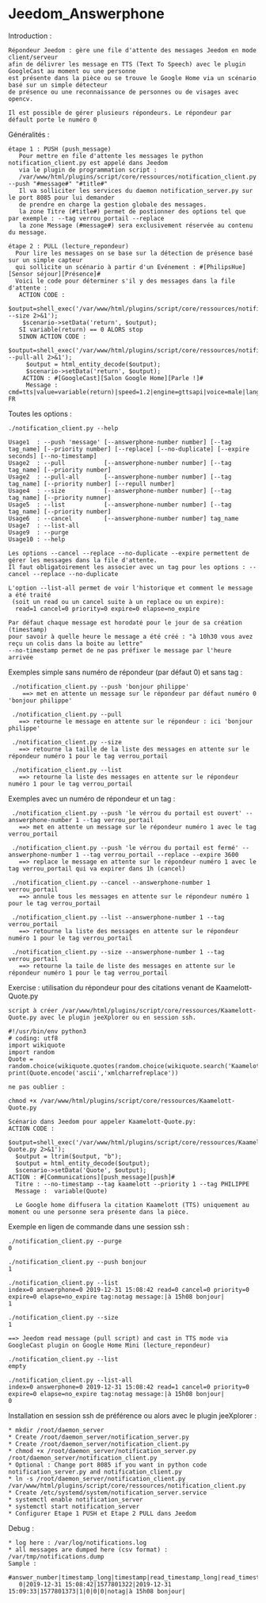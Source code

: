 # Jeedom_Answerphone

   Introduction :

    Répondeur Jeedom : gère une file d'attente des messages Jeedom en mode client/serveur 
    afin de délivrer les message en TTS (Text To Speech) avec le plugin GoogleCast au moment ou une personne 
    est présente dans la pièce ou se trouve le Google Home via un scénario basé sur un simple détecteur
    de présence ou une reconnaissance de personnes ou de visages avec opencv.
    
    Il est possible de gérer plusieurs répondeurs. Le répondeur par défault porte le numéro 0
    
   Généralités :
   
    étape 1 : PUSH (push_message)
       Pour mettre en file d'attente les messages le python notification_client.py est appelé dans Jeedom 
       via le plugin de programmation script :
       /var/www/html/plugins/script/core/ressources/notification_client.py --push "#message#" "#title#"
       Il va solliciter les services du daemon notification_server.py sur le port 8085 pour lui demander
       de prendre en charge la gestion globale des messages.
       la zone Titre (#title#) permet de postionner des options tel que par exemple : --tag verrou_portail --replace
       la zone Message (#message#) sera exclusivement réservée au contenu du message.
   
    étape 2 : PULL (lecture_repondeur)
      Pour lire les messages on se base sur la détection de présence basé sur un simple capteur
      qui sollicite un scénario à partir d'un Evénement : #[PhilipsHue][Sensor séjour][Présence]#
      Voici le code pour déterminer s'il y des messages dans la file d'attente :
       ACTION CODE :
        $output=shell_exec('/var/www/html/plugins/script/core/ressources/notification_client.py --size 2>&1');
        $scenario->setData('return', $output);
       SI variable(return) == 0 ALORS stop
       SINON ACTION CODE :  
         $output=shell_exec('/var/www/html/plugins/script/core/ressources/notification_client.py --pull-all 2>&1');
         $output = html_entity_decode($output);
         $scenario->setData('return', $output);
        ACTION : #[GoogleCast][Salon Google Home][Parle !]# 
         Message : cmd=tts|value=variable(return)|speed=1.2|engine=gttsapi|voice=male|lang=fr-FR
   
   Toutes les options : 
   
    ./notification_client.py --help

    Usage1  : --push 'message' [--answerphone-number number] [--tag tag_name] [--priority number] [--replace] [--no-duplicate] [--expire seconds] [--no-timestamp]
    Usage2  : --pull           [--answerphone-number number] [--tag tag_name] [--priority number]
    Usage2  : --pull-all       [--answerphone-number number] [--tag tag_name] [--priority number] [--repull number]
    Usage4  : --size           [--answerphone-number number] [--tag tag_name] [--priority numner]
    Usage5  : --list           [--answerphone-number number] [--tag tag_name] [--priority number]
    Usage6  : --cancel         [--answerphone-number number] tag_name
    Usage7  : --list-all
    Usage9  : --purge
    Usage10 : --help
  
    Les options --cancel --replace --no-duplicate --expire permettent de gérer les messages dans la file d'attente.
    Il faut obligatoirement les associer avec un tag pour les options : --cancel --replace --no-duplicate
    
    L'option --list-all permet de voir l'historique et comment le message a été traité 
     (soit un read ou un cancel suite à un replace ou un expire):
      read=1 cancel=0 priority=0 expire=0 elapse=no_expire
      
    Par défaut chaque message est horodaté pour le jour de sa création (timestamp) 
    pour savoir à quelle heure le message a été créé : "à 10h30 vous avez reçu un colis dans la boite au lettre"
    --no-timestamp permet de ne pas préfixer le message par l'heure arrivée
    
    
   Exemples simple sans numéro de répondeur (par défaut 0) et sans tag :
    
     ./notification_client.py --push 'bonjour philippe'
        ==> met en attente un message sur le répondeur par défaut numéro 0 'bonjour philippe'
       
     ./notification_client.py --pull
       ==> retourne le message en attente sur le répondeur : ici 'bonjour philippe'
       
     ./notification_client.py --size
       ==> retourne la taille de la liste des messages en attente sur le répondeur numéro 1 pour le tag verrou_portail
       
     ./notification_client.py --list
       ==> retourne la liste des messages en attente sur le répondeur numéro 1 pour le tag verrou_portail
       
   Exemples avec un numéro de répondeur et un tag :
    
     ./notification_client.py --push 'le vérrou du portail est ouvert' --answerphone-number 1 --tag verrou_portail
       ==> met en attente un message sur le répondeur numéro 1 avec le tag verrou_portail
       
     ./notification_client.py --push 'le vérrou du portail est fermé' --answerphone-number 1 --tag verrou_portail --replace --expire 3600
       ==> replace le message en attente sur le répondeur numéro 1 avec le tag verrou_portail qui va expirer dans 1h (cancel)
    
     ./notification_client.py --cancel --answerphone-number 1 verrou_portail
       ==> annule tous les messages en attente sur le répondeur numéro 1 pour le tag verrou_portail
       
     ./notification_client.py --list --answerphone-number 1 --tag verrou_portail
       ==> retourne la liste des messages en attente sur le répondeur numéro 1 pour le tag verrou_portail
       
     ./notification_client.py --size --answerphone-number 1 --tag verrou_portail
       ==> retourne la taile de liste des messages en attente sur le répondeur numéro 1 pour le tag verrou_portail
       
   Exercise : utilisation du répondeur pour des citations venant de Kaamelott-Quote.py
   
    script à créer /var/www/html/plugins/script/core/ressources/Kaamelott-Quote.py avec le plugin jeeXplorer ou en session ssh.
   
    #!/usr/bin/env python3
    # coding: utf8
    import wikiquote
    import random
    Quote = random.choice(wikiquote.quotes(random.choice(wikiquote.search('Kaamelott',lang='fr')),lang='fr'))
    print(Quote.encode('ascii','xmlcharrefreplace'))
    
    ne pas oublier :
    
    chmod +x /var/www/html/plugins/script/core/ressources/Kaamelott-Quote.py
    
    Scénario dans Jeedom pour appeler Kaamelott-Quote.py:
    ACTION CODE :
      $output=shell_exec('/var/www/html/plugins/script/core/ressources/Kaamelott-Quote.py 2>&1');
      $output = ltrim($output, "b");
      $output = html_entity_decode($output);
      $scenario->setData('Quote', $output);
    ACTION : #[Communications][push_message][push]#   
      Titre : --no-timestamp --tag kaamelott --priority 1 --tag PHILIPPE
      Message :  variable(Quote)
      
      Le Google home diffusera la citation Kaamelott (TTS) uniquement au moment ou une personne sera présente dans la pièce.
   
   Exemple en ligen de commande dans une session ssh :

    ./notification_client.py --purge
    0

    ./notification_client.py --push bonjour
    1

    ./notification_client.py --list
    index=0 answerphone=0 2019-12-31 15:08:42 read=0 cancel=0 priority=0 expire=0 elapse=no_expire tag:notag message:|à 15h08 bonjour|
    1

    ./notification_client.py --size
    1

    ==> Jeedom read message (pull script) and cast in TTS mode via GoogleCast plugin on Google Home Mini (lecture_repondeur)

    ./notification_client.py --list
    empty

    ./notification_client.py --list-all
    index=0 answerphone=0 2019-12-31 15:08:42 read=1 cancel=0 priority=0 expire=0 elapse=no_expire tag:notag message:|à 15h08 bonjour|
    0


   Installation en session ssh de préférence ou alors avec le plugin jeeXplorer :

    * mkdir /root/daemon_server
    * Create /root/daemon_server/notification_server.py
    * Create /root/daemon_server/notification_client.py
    * chmod +x /root/daemon_server/notification_server.py /root/daemon_server/notification_client.py
    * Optional : Change port 8085 if you want in python code notification_server.py and notification_client.py
    * ln -s /root/daemon_server/notification_client.py /var/www/html/plugins/script/core/ressources/notification_client.py
    * Create /etc/systemd/system/notification_server.service
    * systemctl enable notification_server
    * systemctl start notification_server
    * Configurer Etape 1 PUSH et Etape 2 PULL dans Jeedom


   Debug : 

    * log here : /var/log/notifications.log
    * all messages are dumped here (csv format) : /var/tmp/notifications.dump
    Sample :
       #answer_number|timestamp_long|timestamp|read_timestamp_long|read_timestamp|read|cancel|priority|expire|tag|message|
       0|2019-12-31 15:08:42|1577801322|2019-12-31 15:09:33|1577801373|1|0|0|0|notag|à 15h08 bonjour|
       
       
       
